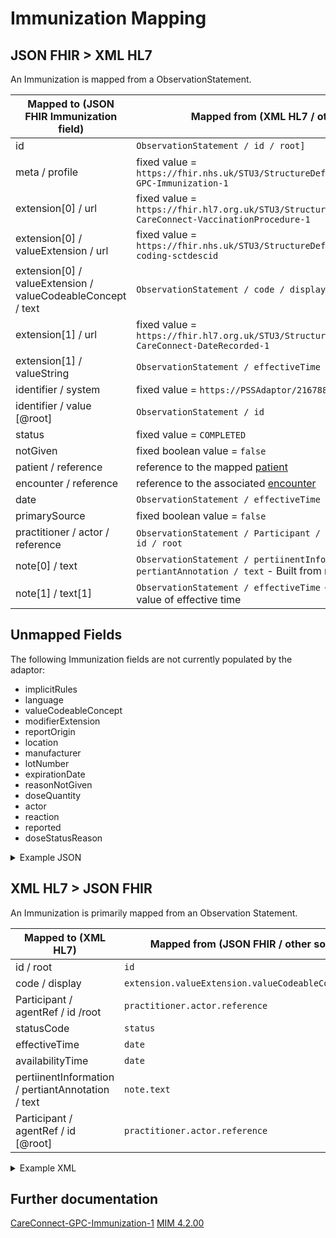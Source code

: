 # Immunization Mapping

## JSON FHIR > XML HL7

An Immunization is mapped from a ObservationStatement.

| Mapped to (JSON FHIR Immunization field)                     | Mapped from (XML HL7 / other source)                                                                          |
|--------------------------------------------------------------|---------------------------------------------------------------------------------------------------------------|
| id                                                           | `ObservationStatement / id / root]`                                                                           |
| meta / profile                                               | fixed value = `https://fhir.nhs.uk/STU3/StructureDefinition/CareConnect-GPC-Immunization-1`                   |
| extension\[0] / url                                          | fixed value = `https://fhir.hl7.org.uk/STU3/StructureDefinition/Extension-CareConnect-VaccinationProcedure-1` |
| extension\[0] / valueExtension / url                         | fixed value = `https://fhir.nhs.uk/STU3/StructureDefinition/Extension-coding-sctdescid`                       |
| extension\[0] / valueExtension / valueCodeableConcept / text | `ObservationStatement / code / displayname`                                                                   |
| extension\[1] / url                                          | fixed value = `https://fhir.hl7.org.uk/STU3/StructureDefinition/Extension-CareConnect-DateRecorded-1`         |
| extension\[1] / valueString                                  | `ObservationStatement / effectiveTime / highValue`                                                            |
| identifier / system                                          | fixed value = `https://PSSAdaptor/2167888433`                                                                 |
| identifier / value \[@root]                                  | `ObservationStatement / id`                                                                                   |
| status                                                       | fixed value = `COMPLETED`                                                                                     |
| notGiven                                                     | fixed boolean value = `false`                                                                                 |
| patient / reference                                          | reference to the mapped [patient](../patient/README.md)                                                       |
| encounter / reference                                        | reference to the associated [encounter](../encounter/README.md)                                               |
| date                                                         | `ObservationStatement / effectiveTime / highValue`                                                            |
| primarySource                                                | fixed boolean value = `false`                                                                                 |
| practitioner / actor / reference                             | `ObservationStatement / Participant / typeCode / agentRef / id / root`                                        |
| note\[0] / text                                              | `ObservationStatement / pertiinentInformation / pertiantAnnotation / text` - Built from multiple                                     |
| note\[1] / text[1]                                           | `ObservationStatement / effectiveTime` - Prints out the high value of effective time                          |

## Unmapped Fields

The following Immunization fields are not currently populated by the adaptor:

- implicitRules
- language
- valueCodeableConcept
- modifierExtension
- reportOrigin
- location
- manufacturer
- lotNumber
- expirationDate
- reasonNotGiven
- doseQuantity
- actor
- reaction
- reported
- doseStatusReason

<details><summary>Example JSON</summary>

```JSON
{
     "resource": {
         "resourceType": "Immunization",
         "id": "immunization-id",
         "meta": {
             "profile": [
                 "https://fhir.nhs.uk/STU3/StructureDefinition/CareConnect-GPC-Immunization-1"
             ]
         },
         "extension": [
             {
                 "url": "https://fhir.hl7.org.uk/STU3/StructureDefinition/Extension-CareConnect-VaccinationProcedure-1",
                 "valueExtension": {
                     "url": "https://fhir.nhs.uk/STU3/StructureDefinition/Extension-coding-sctdescid",
                     "valueCodeableConcept": {
                         "text": "Haemophilus influenzae type B and meningitis C vaccination"
                     }
                 }
             },
             {
                 "url": "https://fhir.hl7.org.uk/STU3/StructureDefinition/Extension-CareConnect-DateRecorded-1",
                 "valueString": "20100113151332"
             }
         ],
         "identifier": [
             {
                 "system": "https://PSSAdaptor/2167888433",
                 "value": "immunization-id"
             }
         ],
         "status": "completed",
         "notGiven": false,
         "patient": {
             "reference": "Patient/c2e046b3-6d29-423a-96af-d58640d65e7e"
         },
         "encounter": {
             "reference": "Encounter/2485BC20-90B4-11EC-B1E5-0800200C9A66"
         },
         "date": "2010-01-18T11:41:00+00:00",
         "primarySource": false,
         "practitioner": [
             {
                 "actor": {
                     "reference": "Practitioner/9C1610C2-5E48-4ED5-882B-5A4A172AFA35"
                 }
             }
         ],
         "note": [
             {
                 "text": "Primary Source: true Location: EMIS Test Practice Location Manufacturer:\n                                                                    another company Batch: past2003 Expiration: 2003-01-17 Site: Right arm GMS : Not\n                                                                    GMS\n                                                                "
             },
             {
                 "text": "End Date: 2010-01-18T11:41:00+00:00"
             }
         ]
     }
 },
```
</details>


## XML HL7 > JSON FHIR

An Immunization is primarily mapped from an Observation Statement.

| Mapped to (XML HL7)                                | Mapped from (JSON FHIR / other source )              |
|----------------------------------------------------|------------------------------------------------------|
| id / root                                          | `id`                                                 |
| code / display                                     | `extension.valueExtension.valueCodeableConcept.text` |
| Participant / agentRef / id /root                  | `practitioner.actor.reference`                       |
| statusCode                                         | `status`                                             |
| effectiveTime                                      | `date`                                               |
| availabilityTime                                   | `date`                                               |
| pertiinentInformation / pertiantAnnotation / text  | `note.text`                                          |
| Participant / agentRef / id [@root]                | `practitioner.actor.reference`                       |


<details><summary>Example XML</summary>

```XML
<ObservationStatement classCode=\"OBS\" moodCode=\"EVN\">
        <id root=\"9B45E4E6-9522-4C7E-A0CC-9632CF84B0C2\" />
        <code code=\"65004017\" codeSystem=\"2.16.840.1.113883.2.1.3.2.4.15\" displayName=\"Measles-mumps-rubella vaccination\">
</code>
        <statusCode code=\"COMPLETE\" />
        <effectiveTime>
            <center value=\"20100630055900\"/>
        </effectiveTime>
        <availabilityTime value=\"20100630055900\" />
        <pertinentInformation typeCode=\"PERT\">
            <sequenceNumber value=\"+1\"/>
            <pertinentAnnotation classCode=\"OBS\" moodCode=\"EVN\">
                <text>Primary Source: true Location: EMIS Test Practice Location Manufacturer: Pete Batch: 123456 Expiration: 2011-06-21 Site: Left arm GMS : GMS test text.</text>
            </pertinentAnnotation>
        </pertinentInformation>
        <Participant typeCode=\"PRF\" contextControlCode=\"OP\">
    <agentRef classCode=\"AGNT\">
        <id root=\"63992CB8-1168-4DCC-8344-F5A9946BB6D1\"/>
    </agentRef>
</Participant>
    </ObservationStatement>
</component>
<component typeCode=\"COMP\" >
    <ObservationStatement classCode=\"OBS\" moodCode=\"EVN\">
```

</details>

## Further documentation

[CareConnect-GPC-Immunization-1](https://fhir.nhs.uk/STU3/StructureDefinition/CareConnect-GPC-Immunization-1)
[MIM 4.2.00](https://data.developer.nhs.uk/dms/mim/4.2.00/Index.htm)